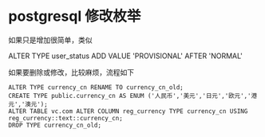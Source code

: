 # postgresql 修改枚举
如果只是增加很简单，类似

ALTER TYPE user_status ADD VALUE 'PROVISIONAL' AFTER 'NORMAL'

如果要删除或修改，比较麻烦，流程如下

```
ALTER TYPE currency_cn RENAME TO currency_cn_old;  
CREATE TYPE public.currency_cn AS ENUM ('人民币','美元','日元','欧元','港元','澳元');  
ALTER TABLE vc.com ALTER COLUMN reg_currency TYPE currency_cn USING reg_currency::text::currency_cn;  
DROP TYPE currency_cn_old; 
```